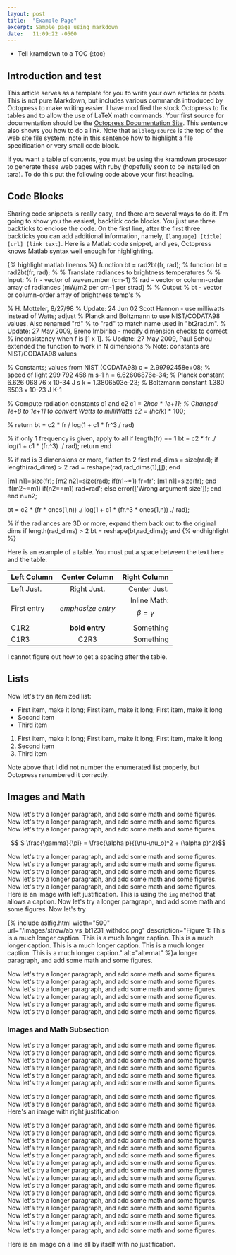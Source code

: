 ```yaml
---
layout: post
title:  "Example Page"
excerpt: Sample page using markdown
date:   11:09:22 -0500
---
```


* Tell kramdown to a TOC
{:toc}


## Introduction and test

This article serves as a template for you to write your own articles
or posts.  This is not pure Markdown, but includes various commands
introduced by Octopress to make writing easier.  I have modified the
stock Octopress to fix tables and to allow the use of LaTeX math
commands.  Your first source for documentation should be the
[Octopress Documentation Site](http://octopress.org/docs/).  This
sentence also shows you how to do a link.  Note that
``aslblog/source`` is the top of the web site file system; note in
this sentence how to highlight a file specification or very small code
block.

If you want a table of contents, you must be using the kramdown
processor to generate these web pages with ruby (hopefully soon to be
installed on tara).  To do this put the following code above your
first heading.

## Code Blocks

Sharing code snippets is really easy, and there are several ways to do
it.  I'm going to show you the easiest, backtick code blocks.  You
just use three backticks to enclose the code.  On the first line,
after the first three backticks you can add additional information,
namely, ``[language] [title] [url] [link text]``.  Here is a Matlab
code snippet, and yes, Octopress knows Matlab syntax well enough for
highlighting.

{% highlight matlab linenos %}
function bt = rad2bt(fr, rad);
% function bt = rad2bt(fr, rad);
%
% Translate radiances to brightness temperatures
%
% Input: 
%    fr - vector of wavenumber (cm-1)
%    rad - vector or column-order array of radiances (mW/m2 per cm-1 per strad)
%
% Output
%    bt - vector or column-order array of brightness temp's
%

% H. Motteler, 8/27/98
% Update: 24 Jun 02 Scott Hannon - use milliwatts instead of Watts; adjust
%    Planck and Boltzmann to use NIST/CODATA98 values.  Also renamed "rd"
%    to "rad" to match name used in "bt2rad.m".
% Update: 27 May 2009, Breno Imbiriba - modify dimension checks to correct
%    inconsistency when f is [1 x 1].
% Update: 27 May 2009, Paul Schou - extended the function to work in N dimensions
% Note: constants are NIST/CODATA98 values

% Constants; values from NIST (CODATA98)
c = 2.99792458e+08;  % speed of light      299 792 458 m s-1
h = 6.62606876e-34;  % Planck constant     6.626 068 76 x 10-34 J s
k = 1.3806503e-23;   % Boltzmann constant  1.380 6503 x 10-23 J K-1

% Compute radiation constants c1 and c2
c1 = 2*h*c*c * 1e+11;  % Changed 1e+8 to 1e+11 to convert Watts to milliWatts
c2 = (h*c/k) * 100;

% return bt = c2 * fr / log(1 + c1 * fr^3 / rad)

% if only 1 frequency is given, apply to all
if length(fr) == 1
  bt = c2 * fr ./ log(1 + c1 * (fr.^3) ./ rad);
  return
end

% if rad is 3 dimensions or more, flatten to 2 first
rad_dims = size(rad);
if length(rad_dims) > 2
  rad = reshape(rad,rad_dims(1),[]);
end

[m1 n1]=size(fr);
[m2 n2]=size(rad);
if(n1~=1)
  fr=fr';
  [m1 n1]=size(fr);
end
if(m2~=m1)
  if(n2==m1)
    rad=rad';
  else
    error(['Wrong argument size']);
  end
end
n=n2;

bt = c2 * (fr * ones(1,n)) ./ log(1 + c1 * (fr.^3 * ones(1,n)) ./ rad);

% if the radiances are 3D or more, expand them back out to the original dims
if length(rad_dims) > 2
  bt = reshape(bt,rad_dims);
end
{% endhighlight %}

Here is an example of a table. You must put a space between the text
here and the table.

| Left Column     | Center Column         | Right Column |
|:----------------|:---------------------:|-------------:|
| Left Just.      | Right Just.           | Center Just. |
| First entry     | *emphasize entry*     |Inline Math: $$\beta = \gamma$$ |
| C1R2            | **bold entry**        | Something |
| C1R3            | C2R3                  | Something |

I cannot figure out how to get a spacing after the table.  


## Lists

Now let's try an itemized list:

* First item, make it long; First item, make it long; First item, make
  it long 
* Second item
* Third item

1. First item, make it long; First item, make it long; First item, make
  it long 
3. Second item
2. Third item

Note above that I did not number the enumerated list properly, but
Octopress renumbered it correctly.  


## Images and Math

Now let's try a longer paragraph, and add some math and some figures.
Now let's try a longer paragraph, and add some math and some figures.
Now let's try a longer paragraph, and add some math and some figures.

$$ S \frac{\gamma}{\pi} = \frac{\alpha p}{(\nu-\nu_o)^2 + (\alpha p)^2}$$  

Now let's try a longer paragraph, and add some math and some figures.
Now let's try a longer paragraph, and add some math and some figures.
Now let's try a longer paragraph, and add some math and some figures.
Now let's try a longer paragraph, and add some math and some figures.
Now let's try a longer paragraph, and add some math and some figures.
Here is an image with left justification.  This is using the ``img``
method that allows a caption.
Now let's try a longer paragraph, and add some math and some figures.
Now let's try

{% include aslfig.html  width="500" url="/images/strow/ab_vs_bt1231_withdcc.png" description="Figure 1: This is a much longer caption. This is a much longer caption. This is a much longer caption. This is a much longer caption. This is a much longer caption. This is a much longer caption." alt="alternat" %}a longer paragraph, and add some math and some figures.

Now let's try a longer paragraph, and add some math and some figures.
Now let's try a longer paragraph, and add some math and some figures.
Now let's try a longer paragraph, and add some math and some figures.
Now let's try a longer paragraph, and add some math and some figures.
Now let's try a longer paragraph, and add some math and some figures.
Now let's try a longer paragraph, and add some math and some figures.

### Images and Math Subsection
Now let's try a longer paragraph, and add some math and some figures.
Now let's try a longer paragraph, and add some math and some figures.
Now let's try a longer paragraph, and add some math and some figures.
Now let's try a longer paragraph, and add some math and some figures.
Now let's try a longer paragraph, and add some math and some figures.
Now let's try a longer paragraph, and add some math and some figures.


Now let's try a longer paragraph, and add some math and some figures.
Now let's try a longer paragraph, and add some math and some figures.
Here's an image with right justification

Now let's try a longer paragraph, and add some math and some figures.
Now let's try a longer paragraph, and add some math and some figures.
Now let's try a longer paragraph, and add some math and some figures.
Now let's try a longer paragraph, and add some math and some figures.
Now let's try a longer paragraph, and add some math and some figures.
Now let's try a longer paragraph, and add some math and some figures.
Now let's try a longer paragraph, and add some math and some figures.
Now let's try a longer paragraph, and add some math and some figures.
Now let's try a longer paragraph, and add some math and some figures.
Now let's try a longer paragraph, and add some math and some figures.
Now let's try a longer paragraph, and add some math and some figures.
Now let's try a longer paragraph, and add some math and some figures.
Now let's try a longer paragraph, and add some math and some figures.
Now let's try a longer paragraph, and add some math and some figures.
Now let's try a longer paragraph, and add some math and some figures.

Here is an image on a line all by itself with no justification.




